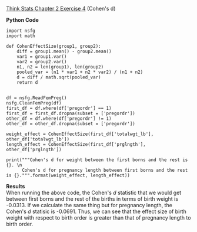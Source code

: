 [Think Stats Chapter 2 Exercise 4](http://greenteapress.com/thinkstats2/html/thinkstats2003.html#toc24) (Cohen's d)

**Python Code** 
```{python}
import nsfg
import math

def CohenEffectSize(group1, group2):
    diff = group1.mean() - group2.mean()
    var1 = group1.var()
    var2 = group2.var()
    n1, n2 = len(group1), len(group2)
    pooled_var = (n1 * var1 + n2 * var2) / (n1 + n2)
    d = diff / math.sqrt(pooled_var)
    return d


df = nsfg.ReadFemPreg()
nsfg.CleanFemPreg(df)
first_df = df.where(df['pregordr'] == 1)
first_df = first_df.dropna(subset = ['pregordr'])
other_df = df.where(df['pregordr'] != 1)
other_df = other_df.dropna(subset = ['pregordr'])

weight_effect = CohenEffectSize(first_df['totalwgt_lb'], other_df['totalwgt_lb'])
length_effect = CohenEffectSize(first_df['prglngth'], other_df['prglngth'])

print("""Cohen's d for weight between the first borns and the rest is {}. \n
      Cohen's d for pregnancy length between first borns and the rest is {}.""".format(weight_effect, length_effect))
```
**Results**  
When running the above code, the Cohen's *d* statistic that we would get between first borns and the rest of the births in terms of birth weight is -0.0313. If we calculate the same thing but for pregnancy length, the Cohen's *d* statisic is -0.0691. Thus, we can see that the effect size of birth weight with respect to birth order is greater than that of pregnancy length to birth order.

